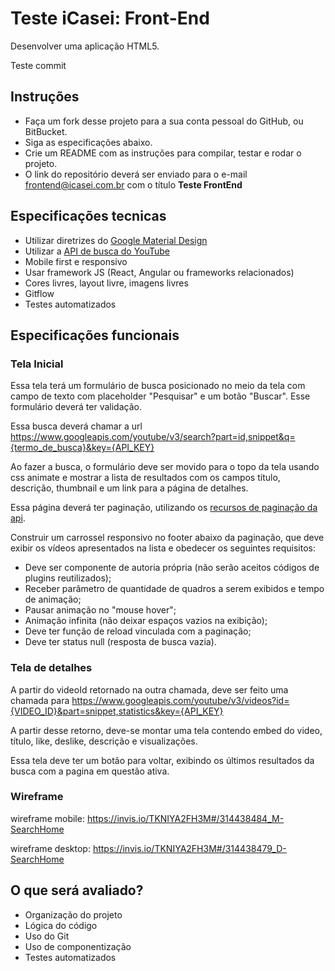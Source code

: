 # Teste iCasei: Front-End
Desenvolver uma aplicação HTML5.

Teste commit

## Instruções
- Faça um fork desse projeto para a sua conta pessoal do GitHub, ou BitBucket.
- Siga as especificações abaixo.
- Crie um README com as instruções para compilar, testar e rodar o projeto.
- O link do repositório deverá ser enviado para o e-mail frontend@icasei.com.br com o título **Teste FrontEnd**

## Especificações tecnicas
- Utilizar diretrizes do [Google Material Design](https://www.google.com/design/spec/material-design/introduction.html)
- Utilizar a [API de busca do YouTube](https://developers.google.com/youtube/v3/docs/search/list)
- Mobile first e responsivo
- Usar framework JS (React, Angular ou frameworks relacionados)
- Cores livres, layout livre, imagens livres
- Gitflow
- Testes automatizados

## Especificações funcionais
### Tela Inicial
Essa tela terá um formulário de busca posicionado no meio da tela com campo de texto com placeholder "Pesquisar" e um botão "Buscar". Esse formulário deverá ter validação.

Essa busca deverá chamar a url https://www.googleapis.com/youtube/v3/search?part=id,snippet&q={termo_de_busca}&key={API_KEY}

Ao fazer a busca, o formulário deve ser movido para o topo da tela usando css animate e mostrar a lista de resultados com os campos título, descrição, thumbnail e um link para a página de detalhes.

Essa página deverá ter paginação, utilizando os [recursos de paginação da api](https://developers.google.com/youtube/v3/guides/implementation/pagination?hl=pt-br).

Construir um carrossel responsivo no footer abaixo da paginação, que deve exibir os vídeos apresentados na lista e obedecer os seguintes requisitos:

- Deve ser componente de autoria própria (não serão aceitos códigos de plugins reutilizados);
- Receber parâmetro de quantidade de quadros a serem exibidos e tempo de animação;
- Pausar animação no "mouse hover";
- Animação infinita (não deixar espaços vazios na exibição);
- Deve ter função de reload vinculada com a paginação;
- Deve ter status null (resposta de busca vazia).

### Tela de detalhes
A partir do videoId retornado na outra chamada, deve ser feito uma chamada para https://www.googleapis.com/youtube/v3/videos?id={VIDEO_ID}&part=snippet,statistics&key={API_KEY}

A partir desse retorno, deve-se montar uma tela contendo embed do video, título, like, deslike, descrição e visualizações.

Essa tela deve ter um botão para voltar, exibindo os últimos resultados da busca com a pagina em questão ativa.

### Wireframe
wireframe mobile: https://invis.io/TKNIYA2FH3M#/314438484_M-SearchHome

wireframe desktop: https://invis.io/TKNIYA2FH3M#/314438479_D-SearchHome

## O que será avaliado?
- Organização do projeto
- Lógica do código
- Uso do Git
- Uso de componentização
- Testes automatizados
